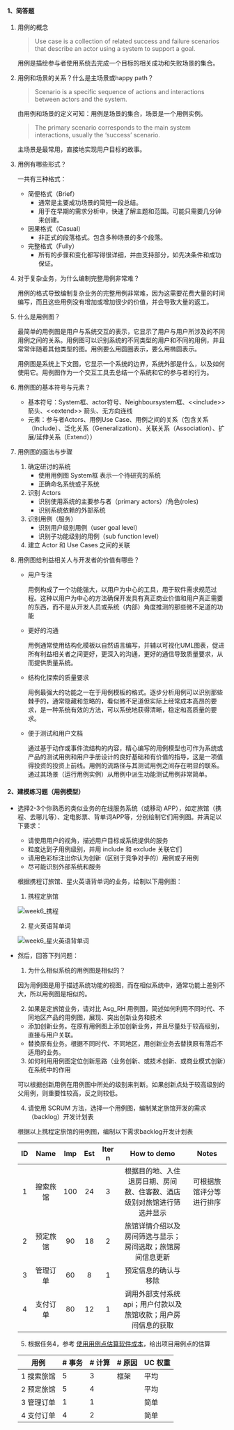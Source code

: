 #### 1、简答题

1. 用例的概念

	> Use case is a collection of related success and failure scenarios that describe an actor using a system to support a goal.

	用例是描绘参与者使用系统去完成一个目标的相关成功和失败场景的集合。

2. 用例和场景的关系？什么是主场景或happy path？

	> Scenario is a specific sequence of actions and interactions between actors and the system.

	由用例和场景的定义可知：用例是场景的集合，场景是一个用例实例。

	> The primary scenario corresponds to the main system interactions, usually the ‘success’ scenario.

	主场景是最常用，直接地实现用户目标的故事。

3. 用例有哪些形式？

  	一共有三种格式：

  	- 简便格式（Brief）
		- 通常是主要成功场景的简短一段总结。
    	- 用于在早期的需求分析中，快速了解主题和范围。可能只需要几分钟来创建。
  	- 因果格式（Casual）
		- 非正式的段落格式。包含多种场景的多个段落。
  	- 完整格式（Fully）
		- 所有的步骤和变化都写得很详细，并由支持部分，如先决条件和成功保证。

4. 对于复杂业务，为什么编制完整用例非常难？

  	用例的格式导致编制复杂业务的完整用例非常难，因为这需要花费大量的时间编写，而且这些用例没有增加或增加很少的价值，并会导致大量的返工。

5. 什么是用例图？

  	最简单的用例图是用户与系统交互的表示，它显示了用户与用户所涉及的不同用例之间的关系。用例图可以识别系统的不同类型的用户和不同的用例，并且常常伴随着其他类型的图。用例要么用圆圈表示，要么用椭圆表示。

  	用例图是系统上下文图，它显示一个系统的边界，系统外部是什么，以及如何使用它。用例图作为一个交互工具去总结一个系统和它的参与者的行为。

6. 用例图的基本符号与元素？

  	- 基本符号：System框、actor符号、Neighboursystem框、<\<include>> 箭头、<\<extend>> 箭头、无方向连线
  	- 元素：参与者Actors、用例Use Case、用例之间的关系（包含关系（Include）、泛化关系（Generalization）、关联关系（Association）、扩展/延伸关系（Extend））

7. 用例图的画法与步骤

	1. 确定研讨的系统
		- 使用用例图 System框 表示一个待研究的系统
		- 正确命名系统或子系统
	2. 识别 Actors
		- 识别使用系统的主要参与者（primary actors）/角色(roles)
		- 识别系统依赖的外部系统
	3. 识别用例（服务）
		- 识别用户级别用例（user goal level）
		- 识别子功能级别的用例（sub function level）
	4. 建立 Actor 和 Use Cases 之间的关联

8. 用例图给利益相关人与开发者的价值有哪些？

	- 用户专注

		用例构成了一个功能强大，以用户为中心的工具，用于软件需求规范过程。这种以用户为中心的方法确保开发具有真正商业价值和用户真正需要的东西，而不是从开发人员或系统（内部）角度推测的那些微不足道的功能

	- 更好的沟通

		用例通常使用结构化模板以自然语言编写，并辅以可视化UML图表，促进所有利益相关者之间更好，更深入的沟通，更好的通信导致质量要求，从而提供质量系统。

	- 结构化探索的质量要求

		用例最强大的功能之一在于用例模板的格式。逐步分析用例可以识别那些棘手的，通常隐藏和忽略的，看似微不足道但实际上经常成本高昂的要求，是一种系统有效的方法，可以系统地获得清晰，稳定和高质量的要求。

	- 便于测试和用户文档

		通过基于动作或事件流结构的内容，精心编写的用例模型也可作为系统或产品的测试用例和用户手册设计的良好基础和有价值的指导，这是一项值得投资的投资上前线。用例的流路径与其测试用例之间存在明显的联系。通过其场景（运行用例实例）从用例中派生功能测试用例非常简单。

####  2、建模练习题（用例模型）

- 选择2-3个你熟悉的类似业务的在线服务系统（或移动 APP），如定旅馆（携程、去哪儿等）、定电影票、背单词APP等，分别绘制它们用例图。并满足以下要求：

  - 请使用用户的视角，描述用户目标或系统提供的服务
  - 粒度达到子用例级别，并用 include 和 exclude 关联它们
  - 请用色彩标注出你认为创新（区别于竞争对手的）用例或子用例
  - 尽可能识别外部系统和服务

  根据携程订旅馆、星火英语背单词的业务，绘制以下用例图：

  1. 携程定旅馆

  	![week6_携程](/Pictures/week6_xiecheng.png)

  2. 星火英语背单词

  	![week6_星火英语背单词](/Pictures/week6_xinghuoyingyu.png)

- 然后，回答下列问题：

  1. 为什么相似系统的用例图是相似的？

  	因为用例图是用于描述系统功能的视图，而在相似系统中，通常功能上差别不大，所以用例图是相似的。

  2. 如果是定旅馆业务，请对比 Asg_RH 用例图，简述如何利用不同时代、不同地区产品的用例图，展现、突出创新业务和技术

  	- 添加创新业务。在原有用例图上添加创新业务，并且尽量处于较高级别，直接与用户关联。
  	- 替换原有业务。根据不同时代、不同地区，用创新业务去替换原有落后不适用的业务。

  3. 如何利用用例图定位创新思路（业务创新、或技术创新、或商业模式创新）在系统中的作用

  	可以根据创新用例在用例图中所处的级别来判断。如果创新点处于较高级别的父用例，则重要性较高，反之则较低。

  4. 请使用 SCRUM 方法，选择一个用例图，编制某定旅馆开发的需求（backlog）开发计划表

  	根据以上携程定旅馆的用例图，编制以下需求backlog开发计划表

  	|  ID  |   Name   | Imp  | Est  | Iter n |                         How to demo                          |          Notes           |
  	| :--: | :------: | :--: | :--: | :----: | :----------------------------------------------------------: | :----------------------: |
  	|  1   | 搜索旅馆 | 100  |  24  |   3    | 根据目的地、入住退房日期、房间数、住客数、酒店级别对旅馆进行筛选并显示 | 可根据旅馆评分等进行排序 |
  	|  2   | 预定旅馆 |  90  |  18  |   2    |  旅馆详情介绍以及房间筛选与显示；房间选取；旅馆房间信息更新  |                          |
  	|  3   | 管理订单 |  60  |  8   |   1    |                     预定信息的确认与移除                     |                          |
  	|  4   | 支付订单 |  80  |  12  |   1    | 调用外部支付系统api；用户付款以及旅馆收款；用户房间信息的获取 |                          |

  5. 根据任务4，参考 [使用用例点估算软件成本](https://www.ibm.com/developerworks/cn/rational/edge/09/mar09/collaris_dekker/index.html)，给出项目用例点的估算

  	| 用例       | \# 事务 | \# 计算 | \# 原因 | UC 权重 |
  	| ---------- | ------- | ------- | ------- | ------- |
  	| 1 搜索旅馆 | 5       | 3       | 框架    | 平均    |
  	| 2 预定旅馆 | 5       | 4       |         | 平均    |
  	| 3 管理订单 | 1       | 1       |         | 简单    |
  	| 4 支付订单 | 4       | 2       |         | 简单    |

